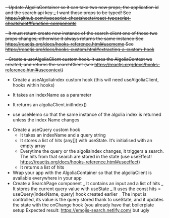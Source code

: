 ~~- Update AlgoliaContainer so it can take two new props, the application id and the search api key
\_ I want those props to be typed!
See https://github.com/typescript-cheatsheets/react-typescript-cheatsheet#function-components~~

~~- It must return create new instance of the search client one of those two props changes, otherwise it always returns the same instance
See https://reactjs.org/docs/hooks-reference.html#usememo
See https://reactjs.org/docs/hooks-custom.html#extracting-a-custom-hook~~

~~- Create a useAlgoliaClient custom hook. It uses the AlgoliaContext we created, and returns the searchClient
(see https://reactjs.org/docs/hooks-reference.html#usecontext)~~

- Create a useAlgoliaIndex custom hook (this will need useAlgoliaClient, hooks within hooks)

- It takes an indexName as a parameter
- It returns an algoliaClient.initIndex()
- use useMemo so that the same instance of the algolia index is returned unless the index Name changes

* Create a useQuery custom hook
  - It takes an indexName and a query string
  - It stores a list of hits (any[]) with useState. It’s initialised with an empty array
  - Everytime the query or the algoliaIndex changes, it triggers a search. The hits from that search are stored in the state (use useEffect! https://reactjs.org/docs/hooks-reference.html#useeffect)
  - It returns a list of hits
* Wrap your app with the AlgoliaContainer so that the algoliaClient is available everywhere in your app
* Create a SearchPage component
  _ It contains an input and a list of hits
  _ It stores the current query value with useState
  _ It uses the const hits = useQuery(indexName, query) hook created earlier
  _ The input is controlled, its value is the query stored thank to useState, and it updates the state with the onChange hook (you already have that boilerplate setup
  Expected result: https://emojis-search.netlify.com/ but ugly
